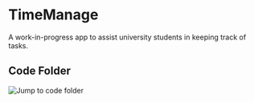 # TimeManage
 A work-in-progress app to assist university students in keeping track of tasks.
 
 ## Code Folder
 
 ![Jump to code folder](https://github.com/Luke-Jacobs/TimeManage/tree/master/app/src/main/java/com/example/timemanage)
